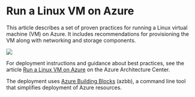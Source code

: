 # Run a Linux VM on Azure

This article describes a set of proven practices for running a Linux virtual machine (VM) on Azure. It includes recommendations for provisioning the VM along with networking and storage components.

![](https://docs.microsoft.com/azure/architecture/reference-architectures/n-tier/images/single-vm-diagram.png)

For deployment instructions and guidance about best practices, see the article [Run a Linux VM on Azure](https://docs.microsoft.com/azure/architecture/reference-architectures/n-tier/linux-vm) on the Azure Architecture Center.

The deployment uses [Azure Building Blocks](https://github.com/mspnp/template-building-blocks/wiki) (azbb), a command line tool that simplifies deployment of Azure resources.